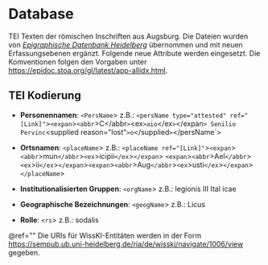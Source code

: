 # Database

TEI Texten der römischen Inschriften aus Augsburg. Die Dateien wurden von [*Epigraphische Datenbank Heidelberg*](https://edh-www.adw.uni-heidelberg.de/) übernommen und mit neuen Erfassungsebenen ergänzt. Folgende neue Attribute werden eingesetzt. Die Komventionen folgen den Vorgaben unter https://epidoc.stoa.org/gl/latest/app-allidx.html.

## TEI Kodierung

- **Personennamen**: `<PersName`>     z.B.: `<persName type="attested" ref="[Link]"`>`<expan`>`<abbr`>C</abbr`>`<ex`>aio`</ex`>`</expan`> Senilio Pervinc`<supplied reason="lost"`>o`</supplied`>`</persName`>

- **Ortsnamen**: `<placeName`>     z.B.: `<placeName ref="[Link]"`>`<expan`>`<abbr`>mun`</abbr`>`<ex`>icipii`</ex`>`</expan`> `<expan`>`<abbr`>Ael`</abbr`>`<ex`>ii`</ex`>`</expan`>`<expan`>`<abbr`>Aug`</abbr`>`<ex`>usti`</ex`>`</expan`>`</placeName`>

- **Institutionalisierten Gruppen**: `<orgName`>     z.B.: <orgName ref="[Link]"><expan><abbr>leg</abbr><ex>ionis</ex></expan> III <expan><abbr>Ital</abbr>                                                              <ex>icae</ex></expan></orgName >

- **Geographische Bezeichnungen**: `<geogName`>      z.B.: <geoName ref="[Link]">Licus</geoName > 

- **Rolle**: `<rs`>       z.B.:        <rs type="role" ref="[Link]">soda<supplied reason="lost">lis</supplied></rs >     

@ref="" Die URIs für WissKI-Entitäten werden in der Form https://sempub.ub.uni-heidelberg.de/ria/de/wisski/navigate/1006/view gegeben.


